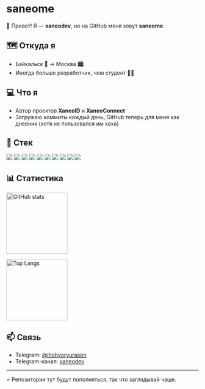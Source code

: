 # saneome

👋 Привет! Я — **xaneodev**, но на GitHub меня зовут **saneome**.  

## 🗺️ Откуда я
- Байкальск 🌊 → Москва 🏙️  
- Иногда больше разработчик, чем студент 🤷‍♂️  

## 💻 Что я
- Автор проектов **XaneoID** и **XaneoConnect**  
- Загружаю коммиты каждый день, GitHub теперь для меня как дневник (хотя не пользовался им хаха)

## 🔧 Стек

<p align="left">
  <img src="https://img.shields.io/badge/Flutter-02569B?style=for-the-badge&logo=flutter&logoColor=white"/>
  <img src="https://img.shields.io/badge/Django-092E20?style=for-the-badge&logo=django&logoColor=white"/>
  <img src="https://img.shields.io/badge/Python-3776AB?style=for-the-badge&logo=python&logoColor=white"/>
  <img src="https://img.shields.io/badge/HTML5-E34F26?style=for-the-badge&logo=html5&logoColor=white"/>
  <img src="https://img.shields.io/badge/CSS3-1572B6?style=for-the-badge&logo=css3&logoColor=white"/>
  <img src="https://img.shields.io/badge/JavaScript-F7DF1E?style=for-the-badge&logo=javascript&logoColor=black"/>
  <img src="https://img.shields.io/badge/C++-00599C?style=for-the-badge&logo=cplusplus&logoColor=white"/>
  <img src="https://img.shields.io/badge/Java-007396?style=for-the-badge&logo=java&logoColor=white"/>
  <img src="https://img.shields.io/badge/Git-F05032?style=for-the-badge&logo=git&logoColor=white"/>
  <img src="https://img.shields.io/badge/GitHub-181717?style=for-the-badge&logo=github&logoColor=white"/>
</p>

## 📊 Статистика

<p align="left">
  <img src="https://github-readme-stats.vercel.app/api?username=saneome&show_icons=true&theme=tokyonight" alt="GitHub stats" height="160"/>
</p>

<p align="left">
  <img src="https://github-readme-stats.vercel.app/api/top-langs/?username=saneome&layout=compact&theme=tokyonight" alt="Top Langs" height="160"/>
</p>

## 📫 Связь
- Telegram: [@ihohyoryurasen](https://t.me/ihohyoryurasen)  
- Telegram-канал: [xaneodev](https://t.me/xaneodev)  

---

⭐ Репозитории тут будут пополняться, так что заглядывай чаще.

